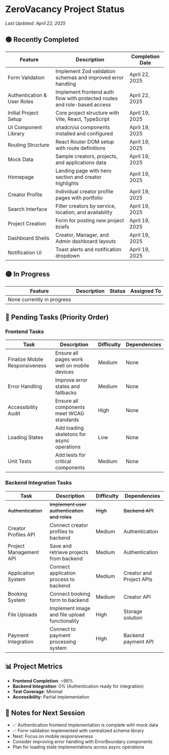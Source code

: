# ZeroVacancy Project Status

*Last Updated: April 22, 2025*

## 🟢 Recently Completed

| Feature | Description | Completion Date |
|---------|-------------|-----------------|
| Form Validation | Implement Zod validation schemas and improved error handling | April 22, 2025 |
| Authentication & User Roles | Implement frontend auth flow with protected routes and role-based access | April 22, 2025 |
| Initial Project Setup | Core project structure with Vite, React, TypeScript | April 19, 2025 |
| UI Component Library | shadcn/ui components installed and configured | April 19, 2025 |
| Routing Structure | React Router DOM setup with route definitions | April 19, 2025 |
| Mock Data | Sample creators, projects, and applications data | April 19, 2025 |
| Homepage | Landing page with hero section and creator highlights | April 19, 2025 |
| Creator Profile | Individual creator profile pages with portfolio | April 19, 2025 |
| Search Interface | Filter creators by service, location, and availability | April 19, 2025 |
| Project Creation | Form for posting new project briefs | April 19, 2025 |
| Dashboard Shells | Creator, Manager, and Admin dashboard layouts | April 19, 2025 |
| Notification UI | Toast alerts and notification dropdown | April 19, 2025 |

## 🟡 In Progress

| Feature | Description | Status | Assigned To |
|---------|-------------|--------|------------|
| None currently in progress | | | |

## 🔴 Pending Tasks (Priority Order)

### Frontend Tasks

| Task | Description | Difficulty | Dependencies |
|------|-------------|------------|--------------|
| Finalize Mobile Responsiveness | Ensure all pages work well on mobile devices | Medium | None |
| Error Handling | Improve error states and fallbacks | Medium | None |
| Accessibility Audit | Ensure all components meet WCAG standards | High | None |
| Loading States | Add loading skeletons for async operations | Low | None |
| Unit Tests | Add tests for critical components | Medium | None |

### Backend Integration Tasks

| Task | Description | Difficulty | Dependencies |
|------|-------------|------------|--------------|
| ~~Authentication~~ | ~~Implement user authentication and roles~~ | ~~High~~ | ~~Backend API~~ |
| Creator Profiles API | Connect creator profiles to backend | Medium | Authentication |
| Project Management API | Save and retrieve projects from backend | Medium | Authentication |
| Application System | Connect application process to backend | Medium | Creator and Project APIs |
| Booking System | Connect booking form to backend | Medium | Creator API |
| File Uploads | Implement image and file upload functionality | High | Storage solution |
| Payment Integration | Connect to payment processing system | High | Backend payment API |

## 📊 Project Metrics

- **Frontend Completion**: ~98%
- **Backend Integration**: 0% (Authentication ready for integration)
- **Test Coverage**: Minimal
- **Accessibility**: Partial implementation

## 📝 Notes for Next Session

- ✅ Authentication frontend implementation is complete with mock data
- ✅ Form validation implemented with centralized schema library
- Next: Focus on mobile responsiveness
- Consider improving error handling with ErrorBoundary components
- Plan for loading state implementations across async operations